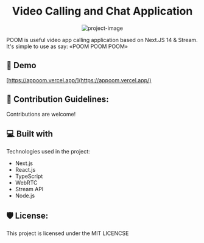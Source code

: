 <h1 align="center" id="title">Video Calling and Chat Application</h1>

<p align="center"><img src="https://socialify.git.ci/KritikaTri/Google-meet-clone/image?font=Inter&amp;language=1&amp;name=1&amp;owner=1&amp;stargazers=1&amp;theme=Light" alt="project-image"></p>

<p id="description">POOM is useful video app calling application based on Next.JS 14 &amp; Stream. It's simple to use as say: «POOM POOM POOM»</p>

<h2>🚀 Demo</h2>

[https://appoom.vercel.app/](https://appoom.vercel.app/)



<h2>🍰 Contribution Guidelines:</h2>

Contributions are welcome!

  
  
<h2>💻 Built with</h2>

Technologies used in the project:

*   Next.js
*   React.js
*   TypeScript
*   WebRTC
*   Stream API
*   Node.js

<h2>🛡️ License:</h2>

This project is licensed under the MIT LICENCSE
